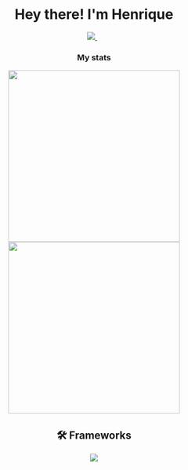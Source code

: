 <h1 align='center'>Hey there! I'm Henrique</h1>

<p align='center'>
  <a href="https://www.linkedin.com/in/henrique-azevedo-b3a364165/">
    <img src="https://img.shields.io/badge/linkedin-%230077B5.svg?&style=for-the-badge&logo=linkedin&logoColor=white" />
  </a>&nbsp;&nbsp; 
</p>

<h3 align='center'>My stats</h3>
<p align='center'>
  <a href="#"><img src="https://github-readme-stats.vercel.app/api?username=henriqueazevedo1999&show_icons=true&count_private=true&theme=tokyonight&hide=contribs,prs,issues" width="350"></a>
  <br>
  <a href="#"><img src="https://github-readme-stats.vercel.app/api/top-langs/?username=henriqueazevedo1999&layout=compact&hide=Java" width="350"></a>
</p>

<h2 align='center'>🛠 Frameworks</h2>
<p align='center'>
  <a href="#"><img src="https://img.shields.io/badge/.NET-512BD4?style=for-the-badge&logo=dotnet&logoColor=white" heigth="20" align='center'></a>
</p>